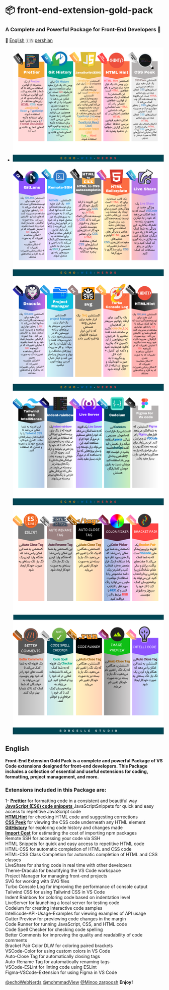# 📦 front-end-extension-gold-pack  
### A Complete and Powerful Package for Front-End Developers 🥇
🏴󠁧󠁢󠁥󠁮󠁧󠁿 <a href="#English">English</a> 🇮🇷 <a href="">pershian</a> 

* ![alt](./image/2.png)
![alt](./image/3.png)
![alt](./image/4.png)
![alt](./image/5.png)
![alt](./image/6.png)
![alt](./image/7.png)

## English
**<p> Front-End Extension Gold Pack is a complete and powerful Package of VS Code extensions designed for front-end developers. This Package includes a collection of essential and useful extensions for coding, formatting, project management, and more. </p>**
### Extensions included in this Package are:

1- [**Prettier**](https://marketplace.visualstudio.com/items?itemName=esbenp.prettier-vscode)  for formatting code in a consistent and beautiful way <br>
[**JavaScript (ES6) code snippets** ](https://marketplace.visualstudio.com/items?itemName=xabikos.JavaScriptSnippets)JavaScriptSnippets for quick and easy access to repetitive JavaScript code <br>
[**HTMLHint**](https://marketplace.visualstudio.com/items?itemName=HTMLHint.vscode-htmlhint) for checking HTML code and suggesting corrections <br>
[**CSS Peek**](https://marketplace.visualstudio.com/items?itemName=pranaygp.vscode-css-peek) for viewing the CSS code underneath any HTML element <br>
[**GitHistory**](https://marketplace.visualstudio.com/items?itemName=donjayamanne.githistory) for exploring code history and changes made <br>
[**Import Cost**](https://marketplace.visualstudio.com/items?itemName=wix.vscode-import-cost) for estimating the cost of importing npm packages <br>
Remote SSH for accessing your code via SSH <br>
HTML Snippets for quick and easy access to repetitive HTML code <br>
HTML-CSS for automatic completion of HTML and CSS code <br>
HTML-CSS Class Completion for automatic completion of HTML and CSS classes <br>
LiveShare for sharing code in real time with other developers <br>
Theme-Dracula for beautifying the VS Code workspace <br>
Project Manager for managing front-end projects <br>
SVG for working with SVG files <br>
Turbo Console Log for improving the performance of console output <br>
Tailwind CSS for using Tailwind CSS in VS Code <br>
Indent Rainbow for coloring code based on indentation level <br>
LiveServer for launching a local server for testing code <br>
Codeium for creating interactive code samples <br>
Intellicode-API-Usage-Examples for viewing examples of API usage <br>
Gutter Preview for previewing code changes in the margin <br>
Code Runner for running JavaScript, CSS, and HTML code <br>
Code Spell Checker for checking code spelling <br>
Better Comments for improving the quality and readability of code comments <br>
Bracket Pair Color DLW for coloring paired brackets <br>
VSCode-Color for using custom colors in VS Code <br>
Auto-Close Tag for automatically closing tags <br>
Auto-Rename Tag for automatically renaming tags <br>
VSCode-ESLint for linting code using ESLint <br>
Figma-VSCode-Extension for using Figma in VS Code <br>

[@echoWebNerds](https://github.com/echoWebNerds)
[@mohmmadView](https://github.com/mohmmadView/)
[@Minoo zarpoosh](https://github.com/Zarpoosh)
**Enjoy!**
